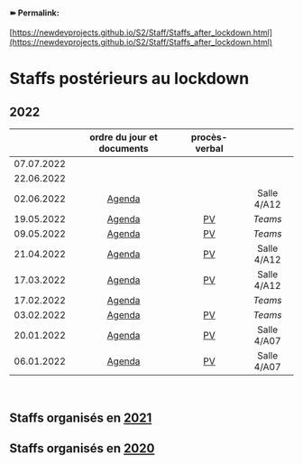 <link rel="stylesheet" href="https://newdevprojects.github.io/S2/S2.css">

#### &#10173; Permalink: 
[https://newdevprojects.github.io/S2/Staff/Staffs_after_lockdown.html](https://newdevprojects.github.io/S2/Staff/Staffs_after_lockdown.html)

# Staffs postérieurs au lockdown

## 2022

| &nbsp; | ordre du jour et documents | procès-verbal | &nbsp; |
| :---: | :---: | :---: | :---: |
| 07.07.2022 | &nbsp; | &nbsp; | &nbsp; |
| 22.06.2022 | &nbsp; | &nbsp; | &nbsp; |
| 02.06.2022 | [Agenda](http://simp.ly/p/9QJ9zZ) | &nbsp; | Salle 4/A12 |
| 19.05.2022 | [Agenda](http://simp.ly/p/Xg3mx8) | [PV](http://simp.ly/p/FJ2Ll7) | *Teams* |
| 09.05.2022 | [Agenda](http://simp.ly/p/28t6xN) | [PV](http://simp.ly/p/CcGjBx) | *Teams* |
| 21.04.2022 | [Agenda](http://simp.ly/p/tYJF10) | [PV](http://simp.ly/p/zdYbGJ) | Salle 4/A12 |
| 17.03.2022 | [Agenda](http://simp.ly/p/mLbhkG) | [PV](http://simp.ly/p/1rpGdm) | Salle 4/A12 |
| 17.02.2022 | [Agenda](http://simp.ly/p/1WGlqz) | &nbsp; | *Teams* |
| 03.02.2022 | [Agenda](http://simp.ly/p/5m6j2W) | [PV](http://simp.ly/p/9fXwDN) | *Teams* |
| 20.01.2022 | [Agenda](http://simp.ly/p/2VRD9F) | [PV](http://simp.ly/p/cV8nsc) | Salle 4/A07 |
| 06.01.2022 | [Agenda](http://simp.ly/p/CQxlvW) | [PV](http://simp.ly/p/974TQB) | Salle 4/A07 |

&nbsp;

## Staffs organisés en [2021](Staffs_after_lockdown_2021.md)

## Staffs organisés en [2020](Staffs_after_lockdown_2020.md)
